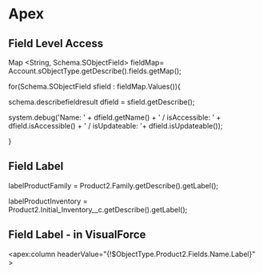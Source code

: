 # Apex

## Field Level Access

Map <String, Schema.SObjectField> fieldMap= Account.sObjectType.getDescribe().fields.getMap();

for(Schema.SObjectField sfield : fieldMap.Values()){

  schema.describefieldresult dfield = sfield.getDescribe();
  
  system.debug('Name: ' + dfield.getName() + ' / isAccessible: ' + dfield.isAccessible() + ' / isUpdateable: '+ dfield.isUpdateable());
	
}

## Field Label
labelProductFamily = Product2.Family.getDescribe().getLabel();

labelProductInventory = Product2.Initial_Inventory__c.getDescribe().getLabel();

## Field Label - in VisualForce
<apex:column headerValue="{!$ObjectType.Product2.Fields.Name.Label}" >


